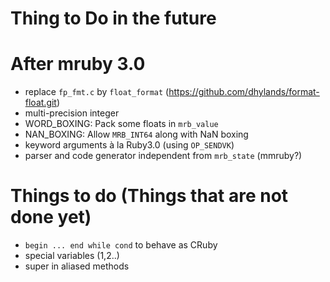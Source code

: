 # Thing to Do in the future

# After mruby 3.0

* replace `fp_fmt.c` by `float_format` (<https://github.com/dhylands/format-float.git>)
* multi-precision integer
* WORD_BOXING: Pack some floats in `mrb_value`
* NAN_BOXING: Allow `MRB_INT64` along with NaN boxing
* keyword arguments à la Ruby3.0 (using `OP_SENDVK`)
* parser and code generator independent from `mrb_state` (mmruby?)

# Things to do (Things that are not done yet)

* `begin ... end while cond` to behave as CRuby
* special variables ($1,$2..)
* super in aliased methods
